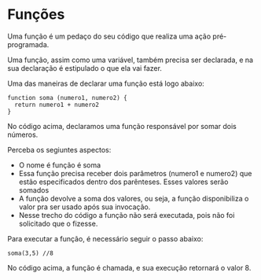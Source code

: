 # Funções

Uma função é um pedaço do seu código que realiza uma ação pré-programada.

Uma função, assim como uma variável, também precisa ser declarada, e na sua declaração é estipulado o que ela vai fazer.

Uma das maneiras de declarar uma função está logo abaixo:

```
function soma (numero1, numero2) {
  return numero1 + numero2
}
```

No código acima, declaramos uma função responsável por somar dois números.

Perceba os segiuntes aspectos:
  - O nome é função é soma
  - Essa função precisa receber dois parâmetros (numero1 e numero2) que estão especificados dentro dos parênteses. Esses valores serão somados
  - A função devolve a soma dos valores, ou seja, a função disponibiliza o valor pra ser usado após sua invocação.
  - Nesse trecho do código a função não será executada, pois não foi solicitado que o fizesse.

Para executar a função, é necessário seguir o passo abaixo:

```
soma(3,5) //8
```

No código acima, a função é chamada, e sua execução retornará o valor 8.